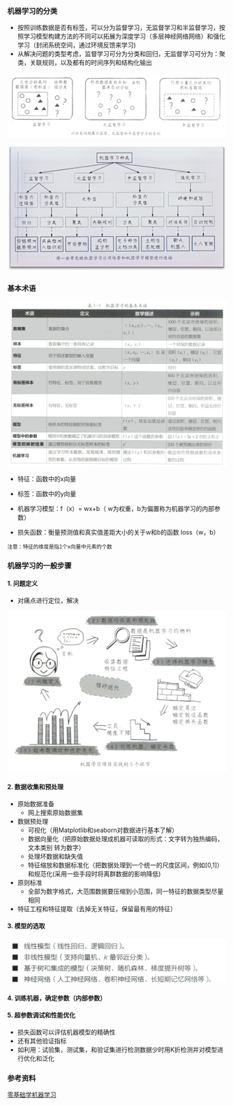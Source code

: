 
### 机器学习的分类
- 按照训练数据是否有标签，可以分为监督学习，无监督学习和半监督学习，按照学习模型构建方法的不同可以拓展为深度学习（多层神经网络网络）和强化学习（封闭系统空间，通过环境反馈来学习)
- 从解决问题的类型考虑，监督学习可分为分类和回归，无监督学习可分为：聚类，关联规则，以及都有的时间序列和结构化输出

![image002](1.assets/image002.png)

![image003](1.assets/image003.png)


### 基本术语

![image001](1.assets/image001.png)


- 特征：函数中的x向量 

- 标签：函数中的y向量  

- 机器学习模型：f（x）= wx+b（ w为权重，b为偏置称为机器学习的内部参数）

- 损失函数：衡量预测值和真实值差距大小的关于w和b的函数 loss（w，b）

 `注意：特征的维度是指1个x向量中元素的个数` 

### 机器学习的一般步骤

#### 1. 问题定义
- 对痛点进行定位，解决

![image004](1.assets/image004.png)


#### 2. 数据收集和预处理
- 原始数据准备
	- 网上搜索原始数据集
- 数据预处理
	- 可视化（用Matplotlib和seaborn对数据进行基本了解）
	- 数据向量化（把原始数据处理成机器可读取的形式：文字转为独热编码，文本类别   转为数字）
	- 处理坏数据和缺失值
	- 特征缩放和数据标准化（把数据处理到一个统一的尺度区间，例如[0,1]）和规范化(采用一些手段时将离群数据的影响降低)
- 原则标准
	- 全部为数字格式，大范围数据要压缩到小范围，同一特征的数据类型尽量相同
- 特征工程和特征提取（去掉无关特征，保留最有用的特征）

#### 3. 模型的选取

   ![image005](1.assets/image005.png)

#### 4. 训练机器，确定参数（内部参数）

#### 5. 超参数调试和性能优化
- 损失函数可以评估机器模型的精确性
- 还有其他验证指标
- 如利用：试验集，测试集，和验证集进行检测数据少时用K折检测并对模型进行优化和泛化





### 参考资料
[零基础学机器学习](https://book.douban.com/subject/35264202/"机器学习")

